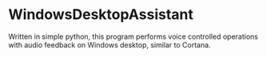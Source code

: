 # WindowsDesktopAssistant
Written in simple python, this program performs voice controlled operations with audio feedback on Windows desktop, similar to Cortana.
